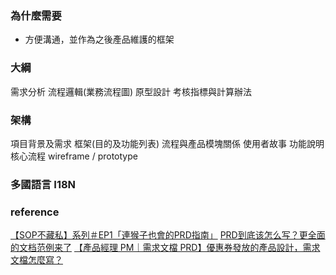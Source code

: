 ### 為什麼需要
- 方便溝通，並作為之後產品維護的框架

### 大綱
需求分析
流程邏輯(業務流程圖)
原型設計
考核指標與計算辦法


### 架構
項目背景及需求
框架(目的及功能列表)
流程與產品模塊關係
使用者故事
功能說明
核心流程
wireframe / prototype

### 多國語言 I18N

### reference
[【SOP不藏私】系列＃EP1「連猴子也會的PRD指南」](https://medium.com/as-a-product-designer/sop-ep01-prd-3c6d33880c34)
[PRD到底该怎么写？更全面的文档范例来了](http://www.woshipm.com/pmd/3327770.html)
[【產品經理 PM｜需求文檔 PRD】優惠券發放的產品設計，需求文檔怎麼寫？](https://medium.com/y-pointer/product-prd-ca0ea9b75b85)